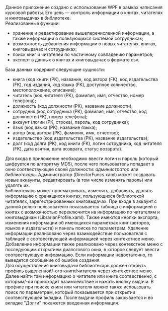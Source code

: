 Данное приложение создано с использование WPF в рамках написания курсовой работы. Его цель — контроль информации о книгах, читателях и книговыдачах в библиотеке.  
Реализованные функции:
- хранение и редактирование вышеперечисленной информации, а также информации о пользующихся системой сотрудниках;
- возможность добавления информации о новых читателях, книгах, книговыдачах и сотрудниках;
- поиск книг и читателей по частичному совпадению параметров;
- экспорт в данных о книгах и книговыдачах в формате csv.
    
База данных содержит следующие сущности:
- книга (код книги (PK), название, код автора (FK), код издательства (FK), год издания, код языка (FK), доступное количество, местоположение, описание);
- читатель (код читателя (PK), фамилия, имя, отчество, номер телефона);
- должность (код должности (PK), название должности);
- сотрудник (код сотрудника (PK), фамилия, имя, отчество, код должности (FK), номер телефона);
- аккаунт (логин (PK, строка), пароль, код сотрудника);
- язык (код языка (PK), название языка);
- автор (код автора (PK), фамилия, имя, отчество);
- издательство (код издательства (PK), название издательства);
- долг (код долга (PK), код книги (FK), логин сотрудника, код читателя (FK), дата взятия, дата возврата, статус возврата).

Для входа в приложение необходимо ввести логин и пароль (который шифруется по алгоритму MD5), после чего пользователь попадает в окно соотвествующее своей должности:
*администратор* или *библиотекарь*. 
Администратор (DirectorFuncs.xaml) может создавать новые аккаунты, редактировать (в том числе изменять пароль) или удалять их.  
Библиотекарь может просматривать, изменять, добавлять, удалять информацию о хранящихся книгах, пользующихся библиотекой читателях, зарегестрированных книговыдачах. 
При входе в аккаунт с данной ролью пользователю показывается таблица с информацией о книгах с возможностью переключится на информацию по 
читателям и книговыдачам (LibrarianProfile.xaml). Также имеются кнопки экспорта, изменения информации об имеющихся параметрах книг (авторов, языков и издательств)
и панель поиска по параметрам. Удаление информации реализовано через взаимодействие пользователя с таблицей с соотвествующей информацией через контекстное меню.
Добавление информации также реализовано через контекстное меню с последующим открытием диалогового окна, в которое следует ввести соотвествующую информацию. 
Если информации недостаточно, то выведется сообщение об ошибке создания.  
Для осуществления книговыдачи библиотекарь должен открыть профиль выделенной/-ого книги/читателя через контекстное меню. Далее найти там информацию о читателе или книге
соотвественно, с которым/-ой происходит взаимоействие и нажать кнопку выдачи. В профиле при поиске книги или читателя можно также испоьзовать поиск по параметрам,
который показывается при открытии соотвествующей вкладки. После выдачи профиль закрывается и во вкладке "Долги" покажется введенная информация.

